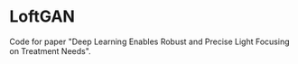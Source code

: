 # LoftGAN
Code for paper "Deep Learning Enables Robust and Precise Light Focusing on Treatment Needs".
